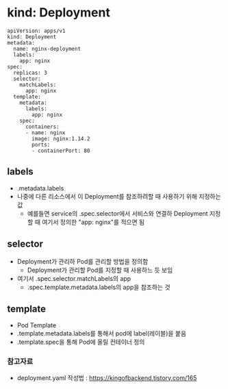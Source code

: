 # kind: Deployment
```
apiVersion: apps/v1
kind: Deployment
metadata:
  name: nginx-deployment
  labels:
    app: nginx
spec:
  replicas: 3
  selector:
    matchLabels:
      app: nginx
  template:
    metadata:
      labels:
        app: nginx
    spec:
      containers:
      - name: nginx
        image: nginx:1.14.2
        ports:
        - containerPort: 80
```

## labels
- .metadata.labels
- 나중에 다른 리소스에서 이 Deployment를 참조하려할 때 사용하기 위해 지정하는 값
	- 예를들면 service의 .spec.selector에서 서비스와 연결하 Deployment 지정할 때 여기서 정의한 "app: nginx"를 적으면 됨


## selector
- Deployment가 관리하 Pod를 관리할 방법을 정의함
	- Deployment가 관리할 Pod를 지정할 때 사용하느 듯 보임
- 여기서 .spec.selector.matchLabels의 app
	- .spec.template.metadata.labels의 app을 참조하는 것

## template
- Pod Template
- .template.metadata.labels를 통해서 pod에 label(레이블)을 붙음 
- .template.spec을 통해 Pod에 올릴 컨테이너 정의





### 참고자료
- deployment.yaml 작성법 : https://kingofbackend.tistory.com/165